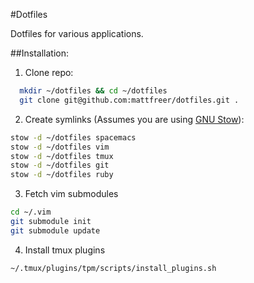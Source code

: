 #Dotfiles

Dotfiles for various applications.

##Installation:

1. Clone repo:

  ```bash
    mkdir ~/dotfiles && cd ~/dotfiles
    git clone git@github.com:mattfreer/dotfiles.git .
  ```
2. Create symlinks (Assumes you are using [GNU Stow][1]):

  ```bash
  stow -d ~/dotfiles spacemacs
  stow -d ~/dotfiles vim
  stow -d ~/dotfiles tmux
  stow -d ~/dotfiles git
  stow -d ~/dotfiles ruby
  ```
3. Fetch vim submodules

  ```bash
  cd ~/.vim
  git submodule init
  git submodule update
  ```
4. Install tmux plugins

  ```bash
  ~/.tmux/plugins/tpm/scripts/install_plugins.sh
  ```

[1]: http://www.gnu.org/software/stow/
